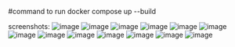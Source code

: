 #command to run 
docker compose up --build

screenshots:
![image](https://github.com/user-attachments/assets/623d898f-218b-4e03-a021-dcba580f9f01)
![image](https://github.com/user-attachments/assets/7f77c8ae-d744-40a7-87f2-a38b9fb2057b)
![image](https://github.com/user-attachments/assets/f3424a51-9076-496f-af51-65afa3a22c66)
![image](https://github.com/user-attachments/assets/2dcd121c-fed8-4050-aa25-c30acb725e3e)
![image](https://github.com/user-attachments/assets/9fd0e351-0d4c-461a-b4f3-54c0f1294b81)
![image](https://github.com/user-attachments/assets/db5106c0-c0bd-4f15-9682-a45addb6ace5)
![image](https://github.com/user-attachments/assets/75612d1a-ab70-4f85-8462-6554fa7ac4f4)
![image](https://github.com/user-attachments/assets/cbecd548-2afd-4f87-9960-2511a419c1d8)
![image](https://github.com/user-attachments/assets/18b7934b-0927-41f3-b148-5b3c43d243f2)
![image](https://github.com/user-attachments/assets/098ae3a3-0848-45e9-aa5c-14e5a52801e4)
![image](https://github.com/user-attachments/assets/f3748dd2-cfdc-4c5c-b976-36b5e5acf31b)
![image](https://github.com/user-attachments/assets/e0497e5f-d66e-4a66-b9fa-6a631c8b8d3f)
![image](https://github.com/user-attachments/assets/95b7f3f1-c788-40c3-90a2-b0823197c4c9)







